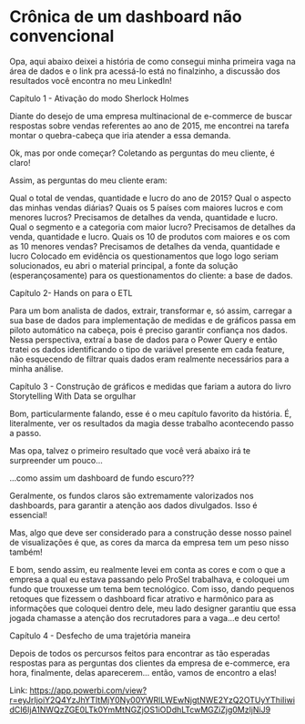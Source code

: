 # Crônica de um dashboard não convencional
Opa, aqui abaixo deixei a história de como consegui minha primeira vaga na área de dados e o link pra acessá-lo 
está no finalzinho, a discussão dos resultados você encontra no meu LinkedIn!

Capítulo 1 - Ativação do modo Sherlock Holmes

Diante do desejo de uma empresa multinacional de e-commerce de buscar respostas sobre vendas referentes ao ano de 2015,
me encontrei na tarefa montar o quebra-cabeça que iria atender a essa demanda. 

Ok, mas por onde começar? Coletando as perguntas do meu cliente, é claro!

Assim, as perguntas do meu cliente eram:

Qual o total de vendas, quantidade e lucro do ano de 2015?
Qual o aspecto das minhas vendas diárias?
Quais os 5 países com maiores lucros e com menores lucros? Precisamos de detalhes da venda, quantidade e lucro.
Qual o segmento e a categoria com maior lucro? Precisamos de detalhes da venda, quantidade e lucro.
Quais os 10 de produtos com maiores e os com as 10 menores vendas? Precisamos de detalhes da venda, quantidade e lucro
Colocado em evidência os questionamentos que logo logo seriam solucionados, eu abri o material principal, a fonte da solução 
(esperançosamente) para os questionamentos do cliente: a base de dados. 



Capítulo 2- Hands on para o ETL

Para um bom analista de dados, extrair, transformar e, só assim, carregar a sua base de dados para implementação de medidas e 
de gráficos passa em piloto automático na cabeça, pois é preciso garantir confiança nos dados. Nessa perspectiva, extraí a base 
de dados para o Power Query e então tratei os dados identificando o tipo de variável presente em cada feature, não esquecendo de 
filtrar quais dados eram realmente necessários para a minha análise.



Capítulo 3 - Construção de gráficos e medidas que fariam a autora do livro Storytelling With Data se orgulhar

Bom, particularmente falando, esse é o meu capítulo favorito da história. É, literalmente, ver os resultados da magia desse trabalho 
acontecendo passo a passo.

Mas opa, talvez o primeiro resultado que você verá abaixo irá te surpreender um pouco...

...como assim um dashboard de fundo escuro???

Geralmente, os fundos claros são extremamente valorizados nos dashboards, para garantir a atenção aos dados divulgados. 
Isso é essencial!

Mas, algo que deve ser considerado para a construção desse nosso painel de visualizações é que, as cores da marca da empresa tem um 
peso nisso também!

E bom, sendo assim, eu realmente levei em conta as cores e com o que a empresa a qual eu estava passando pelo ProSel trabalhava, e 
coloquei um fundo que trouxesse um tema bem tecnológico. Com isso, dando pequenos retoques que fizessem o dashboard ficar atrativo e harmônico para as informações que coloquei dentro dele, meu lado designer garantiu que essa jogada chamasse a atenção dos recrutadores para a vaga...e deu certo!



Capítulo 4 - Desfecho de uma trajetória maneira

Depois de todos os percursos feitos para encontrar as tão esperadas respostas para as perguntas dos clientes da empresa de e-commerce, 
era hora, finalmente, delas aparecerem... então, vamos de encontro a elas!

Link: https://app.powerbi.com/view?r=eyJrIjoiY2Q4YzJhYTItMjY0Ny00YWRlLWEwNjgtNWE2YzQ2OTUyYThiIiwidCI6IjA1NWQzZGE0LTk0YmMtNGZjOS1iODdhLTcwMGZiZjg0MzljNiJ9
